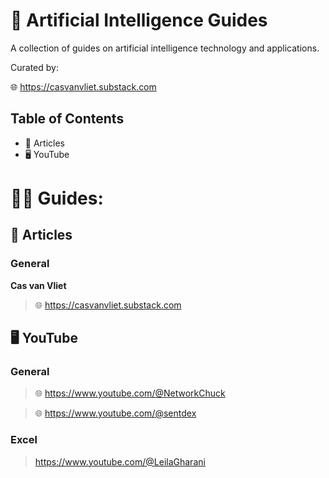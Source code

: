 # 📃 Artificial Intelligence Guides

A collection of guides on artificial intelligence technology and applications.

Curated by:

🌐 https://casvanvliet.substack.com

## Table of Contents

- 📄 Articles
- 🖥️ YouTube
   
# 🧑‍🏫 Guides:
## 📄 Articles

### General

**Cas van Vliet**
> 🌐 https://casvanvliet.substack.com

## 🖥️ YouTube
### General
> 🌐 https://www.youtube.com/@NetworkChuck

> 🌐 https://www.youtube.com/@sentdex

### Excel
> https://www.youtube.com/@LeilaGharani
